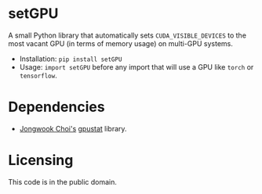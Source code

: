 # setGPU

A small Python library that automatically sets `CUDA_VISIBLE_DEVICES`
to the most vacant GPU (in terms of memory usage) on multi-GPU systems.

+ Installation: `pip install setGPU`
+ Usage: `import setGPU` before any import that will use a GPU like `torch` or `tensorflow`.

# Dependencies

+ [Jongwook Choi's](https://wook.kr) [gpustat](https://github.com/wookayin/gpustat) library.

# Licensing

This code is in the public domain.
